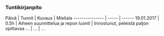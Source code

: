 ### Tuntikirjanpito

Päivä | Tunnit | Kuvaus | Mieliala
--------------- | ----- | ------
19.01.2017 | 0.5h | Aiheen suunnittelua ja repon luonti | Innostunut, peleistä paljon opittavaa
... | ... | ...
